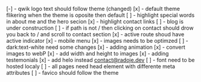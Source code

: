 [-] - qwik logo text should follow theme (changed)
[x] - default theme flikering when the theme is oposite then default
[ ] - highlight special words in about me and the hero secion
[x] - highlight contact links
[ ] - blog is under construction
[ ] - if path is not / then clicking on contact should drow you back to / and
scroll to contact section
[x] - active route shoud have active indicator
[x] - mobile menu
[x] - images needs to be optimzed
[ ] - dark:text-white need some changes
[x] - adding animation
[x] - convert images to webP
[x] - add width and height to images
[x] - adding testemonials
[x] - add helo instead contact@radoje.dev
[ ] - font need to be hosted localy
[ ] - all pages need head element with differente meta attributes
[ ] - favico should follow the theme
